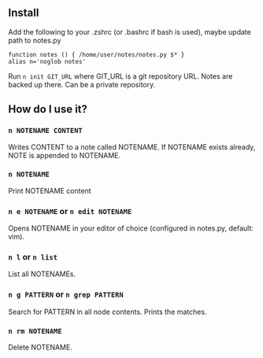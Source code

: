 ## Install

Add the following to your .zshrc (or .bashrc if bash is used), maybe update path to notes.py
```
function notes () { /home/user/notes/notes.py $* }
alias n='noglob notes'
```

Run `n init GIT_URL` where GIT\_URL is a git repository URL. Notes are backed up there. Can be a private repository.

## How do I use it?

### `n NOTENAME CONTENT`

Writes CONTENT to a note called NOTENAME. If NOTENAME exists already, NOTE is appended to NOTENAME.

### `n NOTENAME`

Print NOTENAME content

### `n e NOTENAME` or `n edit NOTENAME`

Opens NOTENAME in your editor of choice (configured in notes.py, default: vim).

### `n l` or `n list`

List all NOTENAMEs.

### `n g PATTERN` or `n grep PATTERN`

Search for PATTERN in all node contents. Prints the matches.

### `n rm NOTENAME`

Delete NOTENAME.
